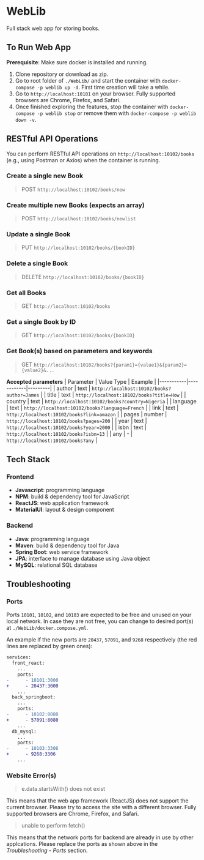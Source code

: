 # WebLib
Full stack web app for storing books. 

## To Run Web App 
**Prerequisite**: Make sure docker is installed and running. 
1. Clone repository or download as zip.
2. Go to root folder of `./WebLib/` and start the container with `docker-compose -p weblib up -d`. First time creation will take a while. 
3. Go to `http://localhost:10101` on your browser. Fully supported browsers are Chrome, Firefox, and Safari.
4. Once finished exploring the features, stop the container with `docker-compose -p weblib stop` or remove them with `docker-compose -p weblib down -v`. 

## RESTful API Operations 
You can perform RESTful API operations on `http://localhost:10102/books` (e.g., using Postman or Axios) when the container is running. 

### Create a single new Book 
> POST `http://localhost:10102/books/new` 
### Create multiple new Books (expects an array) 
> POST `http://localhost:10102/books/newlist` 
### Update a single Book 
> PUT `http://localhost:10102/books/{bookID}` 
### Delete a single Book 
> DELETE `http://localhost:10102/books/{bookID}` 
### Get all Books 
> GET `http://localhost:10102/books` 
### Get a single Book by ID 
> GET `http://localhost:10102/books/{bookID}` 
### Get Book(s) based on parameters and keywords 
> GET `http://localhost:10102/books?{param1}={value1}&{param2}={value2}&...` 

**Accepted parameters**
| Parameter | Value Type | Example | 
|-----------|------------|---------| 
| author | text | `http://localhost:10102/books?author=James` | 
| title | text | `http://localhost:10102/books?title=How` | 
| country | text | `http://localhost:10102/books?country=Nigeria` | 
| language | text | `http://localhost:10102/books?language=French` | 
| link | text | `http://localhost:10102/books?link=amazon` | 
| pages | number | `http://localhost:10102/books?pages=200` | 
| year | text | `http://localhost:10102/books?year=2000` | 
| isbn | text | `http://localhost:10102/books?isbn=13` | 
| any | - | `http://localhost:10102/books?any` | 

## Tech Stack 
### Frontend 
- **Javascript**: programming language 
- **NPM**: build & dependency tool for JavaScript 
- **ReactJS**: web application framework 
- **MaterialUI**: layout & design component 
### Backend 
- **Java**: programming language 
- **Maven**: build & dependency tool for Java 
- **Spring Boot**: web service framework 
- **JPA**: interface to manage database using Java object 
- **MySQL**: relational SQL database 

## Troubleshooting 
### Ports 
Ports `10101`, `10102`, and `10103` are expected to be free and unused on your local network. 
In case they are not free, you can change to desired port(s) at `./WebLib/docker.compose.yml`. 

An example if the new ports are `20437`, `57091`, and `9268` respectively (the red lines are replaced by green ones): 
```diff
services:
  front_react:
    ...
    ports:
-      - 10101:3000
+      - 20437:3000
    ... 
  back_springboot:
    ...
    ports:
-      - 10102:8080
+      - 57091:8080
    ... 
  db_mysql:
    ...
    ports:
-      - 10103:3306
+      - 9268:3306
    ... 
```

### Website Error(s) 
> e.data.startsWith() does not exist  

This means that the web app framework (ReactJS) does not support the current browser. Please try to access the site with a different browser. Fully supported browsers are Chrome, Firefox, and Safari. 

> unable to perform fetch() 

This means that the network ports for backend are already in use by other applcations. Please replace the ports as shown above in the *Troubleshooting - Ports* section. 
